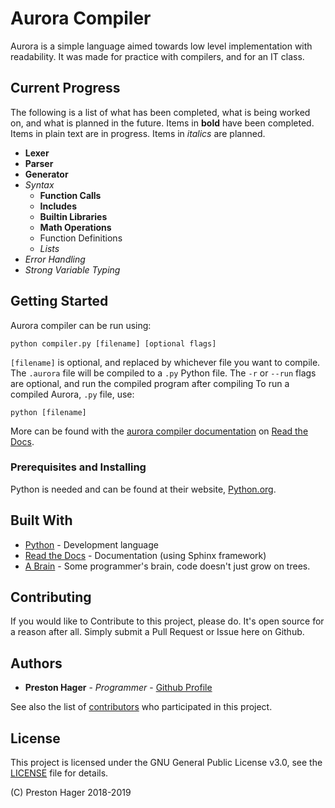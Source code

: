 # Aurora Compiler

Aurora is a simple language aimed towards low level implementation with readability.
It was made for practice with compilers, and for an IT class.

## Current Progress

The following is a list of what has been completed, what is being worked on, and what is planned in the future.
Items in **bold** have been completed.
Items in plain text are in progress.
Items in *italics* are planned.

* **Lexer**
* **Parser**
* **Generator**
* *Syntax*
  * **Function Calls**
  * **Includes**
  * **Builtin Libraries**
  * **Math Operations**
  * Function Definitions
  * *Lists*
* *Error Handling*
* *Strong Variable Typing*

## Getting Started

Aurora compiler can be run using:

```
python compiler.py [filename] [optional flags]
```

`[filename]` is optional, and replaced by whichever file you want to compile.
The `.aurora` file will be compiled to a `.py` Python file.
The `-r` or `--run` flags are optional, and run the compiled program after compiling
To run a compiled Aurora, `.py` file, use:

```
python [filename]
```

More can be found with the [aurora compiler documentation][2] on [Read the Docs][3].

### Prerequisites and Installing

Python is needed and can be found at their website, [Python.org][1].

## Built With

* [Python][1] - Development language
* [Read the Docs][3] - Documentation (using Sphinx framework)
* [A Brain][4] - Some programmer's brain, code doesn't just grow on trees.

## Contributing

If you would like to Contribute to this project, please do.
It's open source for a reason after all.
Simply submit a Pull Request or Issue here on Github.

## Authors

* **Preston Hager** - *Programmer* - [Github Profile](https://github.com/PrestonHager)

See also the list of [contributors](https://github.com/PrestonHager/AuroraCompiler/blob/master/CONTRIBUTORS.md) who participated in this project.

## License

This project is licensed under the GNU General Public License v3.0, see the [LICENSE](https://github.com/PrestonHager/AuroraCompiler/blob/master/LICENSE) file for details.

(C) Preston Hager 2018-2019

[1]: https://www.python.org
[2]: http://auroracompiler.readthedocs.io/en/latest
[3]: https://readthedocs.org
[4]: https://github.com/PrestonHager
